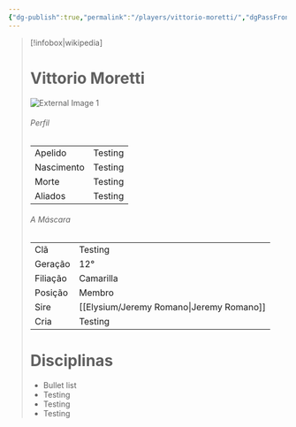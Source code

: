 ```yaml
---
{"dg-publish":true,"permalink":"/players/vittorio-moretti/","dgPassFrontmatter":true}
---
```



> [!infobox|wikipedia]
> # Vittorio Moretti
> ![External Image 1](https://i.pinimg.com/564x/5b/bd/9c/5bbd9c1654d0018af51e0ba123d37ba8.jpg)
> ###### Perfil
> |||
> | ---- | ---- |
> | Apelido | Testing |
> | Nascimento | Testing |
> | Morte | Testing |
> | Aliados | Testing |
> ###### A Máscara
> || |
> | ---- | ---- |
> | Clã | Testing |
> | Geração | 12° |
> | Filiação | Camarilla |
>| Posição | Membro |
> | Sire | [[Elysium/Jeremy Romano\|Jeremy Romano]] |
> | Cria | Testing |
> # Disciplinas
>  - Bullet list
> 	- Testing
> 	- Testing
> - Testing




